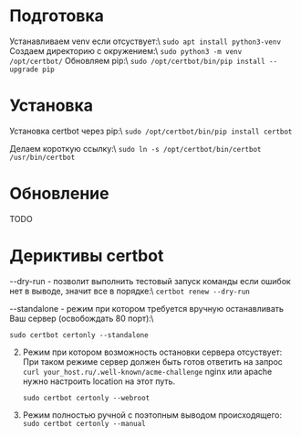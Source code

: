 # Подготовка
Устанавливаем venv если отсуствует:\\
```sudo apt install python3-venv```
Создаем директорию с окружением:\\
```sudo python3 -m venv /opt/certbot/```
Обновляем pip:\\
```sudo /opt/certbot/bin/pip install --upgrade pip```

# Установка 
Установка certbot через pip:\\
```sudo /opt/certbot/bin/pip install certbot```

Делаем короткую ссылку:\\
```sudo ln -s /opt/certbot/bin/certbot /usr/bin/certbot```

# Обновление 
 TODO
# Дериктивы certbot 

--dry-run - позволит выполнить тестовый запуск команды если ошибок нет в выводе, значит все в порядке:\\
```certbot renew --dry-run```

--standalone - режим при котором требуется вручную останавливать Ваш сервер (освобождать 80 порт):\\

```sudo certbot certonly --standalone```
  
2. Режим при котором возможность остановки сервера отсуствует:
При таком режиме сервер должен быть готов ответить на запрос ```curl your_host.ru/.well-known/acme-challenge```
nginx или apache нужно настроить location на этот путь.

    ```sudo certbot certonly --webroot```
    
3. Режим полностью ручной с поэтопным выводом происходящего:
    ```sudo certbot certonly --manual```
